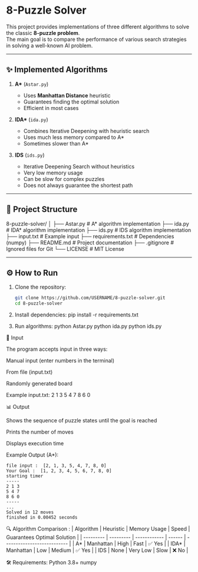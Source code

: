 # 8-Puzzle Solver

This project provides implementations of three different algorithms to solve the classic **8-puzzle problem**.  
The main goal is to compare the performance of various search strategies in solving a well-known AI problem.

---

## ✨ Implemented Algorithms
1. **A\*** (`Astar.py`)  
   - Uses **Manhattan Distance** heuristic  
   - Guarantees finding the optimal solution  
   - Efficient in most cases  

2. **IDA\*** (`ida.py`)  
   - Combines Iterative Deepening with heuristic search  
   - Uses much less memory compared to A\*  
   - Sometimes slower than A\*  

3. **IDS** (`ids.py`)  
   - Iterative Deepening Search without heuristics  
   - Very low memory usage  
   - Can be slow for complex puzzles  
   - Does not always guarantee the shortest path  

---

## 📂 Project Structure
8-puzzle-solver/
│
├── Astar.py # A* algorithm implementation
├── ida.py # IDA* algorithm implementation
├── ids.py # IDS algorithm implementation
├── input.txt # Example input
├── requirements.txt # Dependencies (numpy)
├── README.md # Project documentation
├── .gitignore # Ignored files for Git
└── LICENSE # MIT License


---

## ⚙️ How to Run

1. Clone the repository:
   ```bash
   git clone https://github.com/USERNAME/8-puzzle-solver.git
   cd 8-puzzle-solver

2. Install dependencies:
    pip install -r requirements.txt

3. Run algorithms:
    python Astar.py
    python ida.py
    python ids.py

📝 Input

The program accepts input in three ways:

Manual input (enter numbers in the terminal)

From file (input.txt)

Randomly generated board

Example input.txt:
    2 1 3 5 4 7 8 6 0


📊 Output

Shows the sequence of puzzle states until the goal is reached

Prints the number of moves

Displays execution time

Example Output (A*):

    file input :  [2, 1, 3, 5, 4, 7, 8, 0]
    Your Goal :  [1, 2, 3, 4, 5, 6, 7, 8, 0]
    starting timer
    -----
    2 1 3
    5 4 7
    8 6 0
    -----
    ...
    Solved in 12 moves
    finished in 0.00452 seconds


🔍 Algorithm Comparison :
    | Algorithm | Heuristic | Memory Usage | Speed  | Guarantees Optimal Solution |
    | --------- | --------- | ------------ | ------ | --------------------------- |
    | A\*       | Manhattan | High         | Fast   | ✅ Yes                       |
    | IDA\*     | Manhattan | Low          | Medium | ✅ Yes                       |
    | IDS       | None      | Very Low     | Slow   | ❌ No                        |


🛠 Requirements:
    Python 3.8+
    numpy




